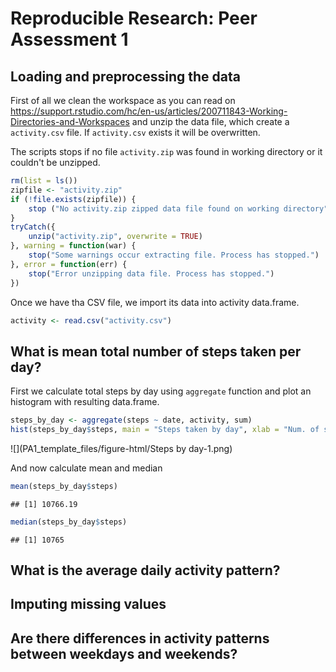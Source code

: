 # Reproducible Research: Peer Assessment 1


## Loading and preprocessing the data

First of all we clean the workspace as you can read on https://support.rstudio.com/hc/en-us/articles/200711843-Working-Directories-and-Workspaces and unzip the data file, which create a ```activity.csv``` file. If ```activity.csv``` exists it will be overwritten.

The scripts stops if no file ```activity.zip``` was found in working directory or it couldn't be unzipped.




```r
rm(list = ls())
zipfile <- "activity.zip"
if (!file.exists(zipfile)) {
    stop ("No activity.zip zipped data file found on working directory")
}
tryCatch({
    unzip("activity.zip", overwrite = TRUE)
}, warning = function(war) {
    stop("Some warnings occur extracting file. Process has stopped.")
}, error = function(err) {
    stop("Error unzipping data file. Process has stopped.")
})
```

Once we have tha CSV file, we import its data into activity data.frame.


```r
activity <- read.csv("activity.csv")
```


## What is mean total number of steps taken per day?

First we calculate total steps by day using ```aggregate``` function and plot an histogram with resulting data.frame.


```r
steps_by_day <- aggregate(steps ~ date, activity, sum)
hist(steps_by_day$steps, main = "Steps taken by day", xlab = "Num. of steps")
```

![](PA1_template_files/figure-html/Steps by day-1.png) 

And now calculate mean and median


```r
mean(steps_by_day$steps)
```

```
## [1] 10766.19
```

```r
median(steps_by_day$steps)
```

```
## [1] 10765
```

## What is the average daily activity pattern?



## Imputing missing values



## Are there differences in activity patterns between weekdays and weekends?
